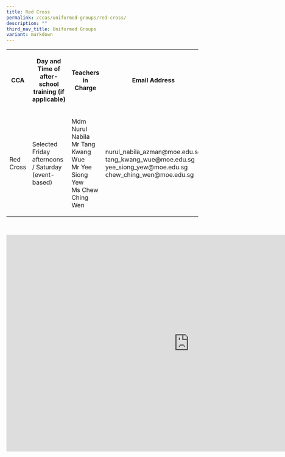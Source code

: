 ```yaml
---
title: Red Cross
permalink: /ccas/uniformed-groups/red-cross/
description: ""
third_nav_title: Uniformed Groups
variant: markdown
---
```

<table style="minWidth: 100px">
<colgroup>
<col>
<col>
<col>
<col>
</colgroup>
<tbody>
<tr>
<th rowspan="1" colspan="1">
<p>CCA</p>
</th>
<th rowspan="1" colspan="1">
<p>Day and Time of after-school training (if applicable)</p>
</th>
<th rowspan="1" colspan="1">
<p>Teachers in Charge</p>
</th>
<th rowspan="1" colspan="1">
<p>Email Address</p>
</th>
</tr>
<tr>
<td rowspan="1" colspan="1">
<p>Red Cross</p>
</td>
<td rowspan="1" colspan="1">
<p>Selected Friday afternoons / Saturday (event-based)</p>
</td>
<td rowspan="1" colspan="1">
<p>Mdm Nurul Nabila
<br>Mr Tang Kwang Wue
<br>Mr Yee Siong Yew
<br>Ms Chew Ching Wen</p>
</td>
<td rowspan="1" colspan="1">
<p>nurul_nabila_azman@moe.edu.sg <br>tang_kwang_wue@moe.edu.sg
<br>yee_siong_yew@moe.edu.sg
<br>chew_ching_wen@moe.edu.sg</p>
</td>
</tr>
</tbody>
</table>
<p>
<br>
</p>
<div class="iframe-wrapper">
<iframe height="569" width="960" allowfullscreen="true" frameborder="0" src="https://docs.google.com/presentation/d/e/2PACX-1vQr9TpW1jiRwpm1sh4tYpfkDPtG1F1sreGo0h42Ucw15n4E0yChx0_OeR9D0A4J8Ub3n4X8Fe6WU407/embed?start=false&amp;loop=false&amp;delayms=3000"></iframe>
</div>
<p></p>